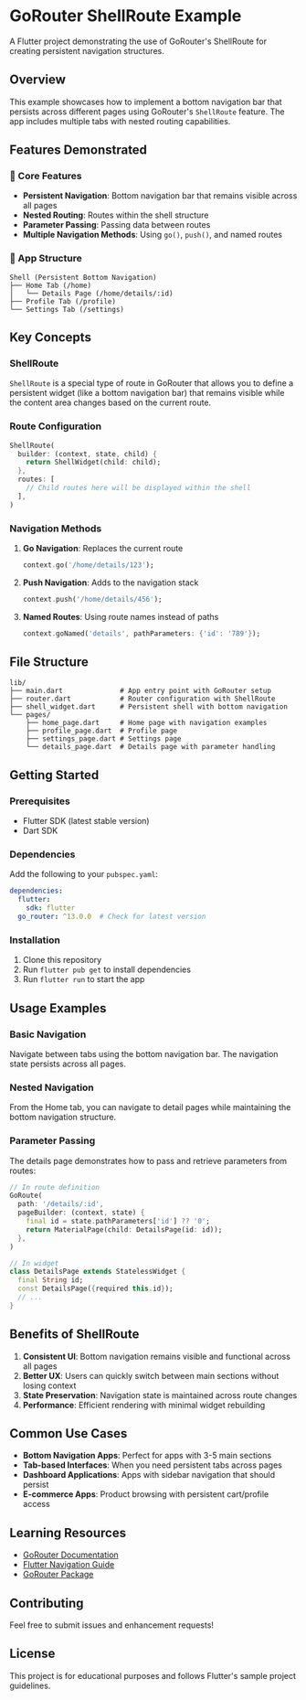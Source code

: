# GoRouter ShellRoute Example

A Flutter project demonstrating the use of GoRouter's ShellRoute for creating persistent navigation structures.

## Overview

This example showcases how to implement a bottom navigation bar that persists across different pages using GoRouter's `ShellRoute` feature. The app includes multiple tabs with nested routing capabilities.

## Features Demonstrated

### 🎯 Core Features
- **Persistent Navigation**: Bottom navigation bar that remains visible across all pages
- **Nested Routing**: Routes within the shell structure
- **Parameter Passing**: Passing data between routes
- **Multiple Navigation Methods**: Using `go()`, `push()`, and named routes

### 📱 App Structure
```
Shell (Persistent Bottom Navigation)
├── Home Tab (/home)
│   └── Details Page (/home/details/:id)
├── Profile Tab (/profile)
└── Settings Tab (/settings)
```

## Key Concepts

### ShellRoute
`ShellRoute` is a special type of route in GoRouter that allows you to define a persistent widget (like a bottom navigation bar) that remains visible while the content area changes based on the current route.

### Route Configuration
```dart
ShellRoute(
  builder: (context, state, child) {
    return ShellWidget(child: child);
  },
  routes: [
    // Child routes here will be displayed within the shell
  ],
)
```

### Navigation Methods

1. **Go Navigation**: Replaces the current route
   ```dart
   context.go('/home/details/123');
   ```

2. **Push Navigation**: Adds to the navigation stack
   ```dart
   context.push('/home/details/456');
   ```

3. **Named Routes**: Using route names instead of paths
   ```dart
   context.goNamed('details', pathParameters: {'id': '789'});
   ```

## File Structure

```
lib/
├── main.dart              # App entry point with GoRouter setup
├── router.dart            # Router configuration with ShellRoute
├── shell_widget.dart      # Persistent shell with bottom navigation
└── pages/
    ├── home_page.dart     # Home page with navigation examples
    ├── profile_page.dart  # Profile page
    ├── settings_page.dart # Settings page
    └── details_page.dart  # Details page with parameter handling
```

## Getting Started

### Prerequisites
- Flutter SDK (latest stable version)
- Dart SDK

### Dependencies
Add the following to your `pubspec.yaml`:
```yaml
dependencies:
  flutter:
    sdk: flutter
  go_router: ^13.0.0  # Check for latest version
```

### Installation
1. Clone this repository
2. Run `flutter pub get` to install dependencies
3. Run `flutter run` to start the app

## Usage Examples

### Basic Navigation
Navigate between tabs using the bottom navigation bar. The navigation state persists across all pages.

### Nested Navigation
From the Home tab, you can navigate to detail pages while maintaining the bottom navigation structure.

### Parameter Passing
The details page demonstrates how to pass and retrieve parameters from routes:
```dart
// In route definition
GoRoute(
  path: '/details/:id',
  pageBuilder: (context, state) {
    final id = state.pathParameters['id'] ?? '0';
    return MaterialPage(child: DetailsPage(id: id));
  },
)

// In widget
class DetailsPage extends StatelessWidget {
  final String id;
  const DetailsPage({required this.id});
  // ...
}
```

## Benefits of ShellRoute

1. **Consistent UI**: Bottom navigation remains visible and functional across all pages
2. **Better UX**: Users can quickly switch between main sections without losing context
3. **State Preservation**: Navigation state is maintained across route changes
4. **Performance**: Efficient rendering with minimal widget rebuilding

## Common Use Cases

- **Bottom Navigation Apps**: Perfect for apps with 3-5 main sections
- **Tab-based Interfaces**: When you need persistent tabs across pages
- **Dashboard Applications**: Apps with sidebar navigation that should persist
- **E-commerce Apps**: Product browsing with persistent cart/profile access

## Learning Resources

- [GoRouter Documentation](https://docs.flutter.dev/development/ui/navigation/url-strategies)
- [Flutter Navigation Guide](https://docs.flutter.dev/development/ui/navigation)
- [GoRouter Package](https://pub.dev/packages/go_router)

## Contributing

Feel free to submit issues and enhancement requests!

## License

This project is for educational purposes and follows Flutter's sample project guidelines.
